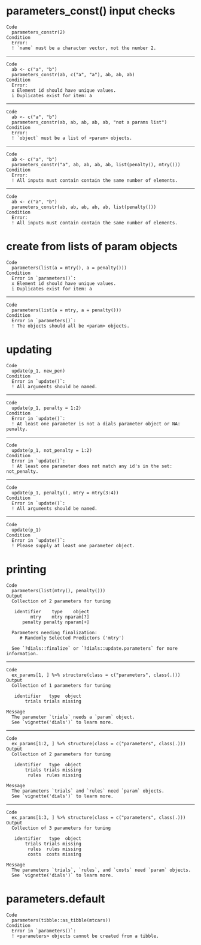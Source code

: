 # parameters_const() input checks

    Code
      parameters_constr(2)
    Condition
      Error:
      ! `name` must be a character vector, not the number 2.

---

    Code
      ab <- c("a", "b")
      parameters_constr(ab, c("a", "a"), ab, ab, ab)
    Condition
      Error:
      x Element id should have unique values.
      i Duplicates exist for item: a

---

    Code
      ab <- c("a", "b")
      parameters_constr(ab, ab, ab, ab, ab, "not a params list")
    Condition
      Error:
      ! `object` must be a list of <param> objects.

---

    Code
      ab <- c("a", "b")
      parameters_constr("a", ab, ab, ab, ab, list(penalty(), mtry()))
    Condition
      Error:
      ! All inputs must contain contain the same number of elements.

---

    Code
      ab <- c("a", "b")
      parameters_constr(ab, ab, ab, ab, ab, list(penalty()))
    Condition
      Error:
      ! All inputs must contain contain the same number of elements.

# create from lists of param objects

    Code
      parameters(list(a = mtry(), a = penalty()))
    Condition
      Error in `parameters()`:
      x Element id should have unique values.
      i Duplicates exist for item: a

---

    Code
      parameters(list(a = mtry, a = penalty()))
    Condition
      Error in `parameters()`:
      ! The objects should all be <param> objects.

# updating

    Code
      update(p_1, new_pen)
    Condition
      Error in `update()`:
      ! All arguments should be named.

---

    Code
      update(p_1, penalty = 1:2)
    Condition
      Error in `update()`:
      ! At least one parameter is not a dials parameter object or NA: penalty.

---

    Code
      update(p_1, not_penalty = 1:2)
    Condition
      Error in `update()`:
      ! At least one parameter does not match any id's in the set: not_penalty.

---

    Code
      update(p_1, penalty(), mtry = mtry(3:4))
    Condition
      Error in `update()`:
      ! All arguments should be named.

---

    Code
      update(p_1)
    Condition
      Error in `update()`:
      ! Please supply at least one parameter object.

# printing

    Code
      parameters(list(mtry(), penalty()))
    Output
      Collection of 2 parameters for tuning
      
       identifier    type    object
             mtry    mtry nparam[?]
          penalty penalty nparam[+]
      
      Parameters needing finalization:
         # Randomly Selected Predictors ('mtry')
      
      See `?dials::finalize` or `?dials::update.parameters` for more information.
      

---

    Code
      ex_params[1, ] %>% structure(class = c("parameters", class(.)))
    Output
      Collection of 1 parameters for tuning
      
       identifier   type  object
           trials trials missing
      
    Message
      The parameter `trials` needs a `param` object. 
      See `vignette('dials')` to learn more.

---

    Code
      ex_params[1:2, ] %>% structure(class = c("parameters", class(.)))
    Output
      Collection of 2 parameters for tuning
      
       identifier   type  object
           trials trials missing
            rules  rules missing
      
    Message
      The parameters `trials` and `rules` need `param` objects. 
      See `vignette('dials')` to learn more.

---

    Code
      ex_params[1:3, ] %>% structure(class = c("parameters", class(.)))
    Output
      Collection of 3 parameters for tuning
      
       identifier   type  object
           trials trials missing
            rules  rules missing
            costs  costs missing
      
    Message
      The parameters `trials`, `rules`, and `costs` need `param` objects. 
      See `vignette('dials')` to learn more.

# parameters.default

    Code
      parameters(tibble::as_tibble(mtcars))
    Condition
      Error in `parameters()`:
      ! <parameters> objects cannot be created from a tibble.

